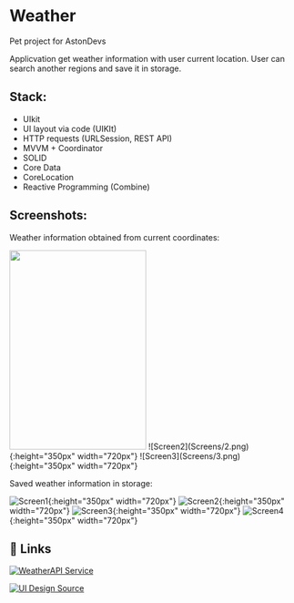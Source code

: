 # Weather

Pet project for AstonDevs 

Applicvation get weather information with user current location. User can search another regions and save it in storage.

## Stack: 
- UIkit
- UI layout via code (UIKIt)
- HTTP requests (URLSession, REST API)
- MVVM + Coordinator
- SOLID
- Core Data
- CoreLocation
- Reactive Programming (Combine) 

## Screenshots:

Weather information obtained from current coordinates:

<img src="Screens/1.png" width="240" height="350">
![Screen2](Screens/2.png){:height="350px" width="720px"} ![Screen3](Screens/3.png){:height="350px" width="720px"}

Saved weather information in storage:

![Screen1](Screens/4.png){:height="350px" width="720px"} ![Screen2](Screens/5.png){:height="350px" width="720px"} ![Screen3](Screens/6.png){:height="350px" width="720px"} ![Screen4](Screens/7.png){:height="350px" width="720px"}

## 🔗 Links

[![WeatherAPI Service](https://img.shields.io/badge/WeatherAPI%20Server-Link-green)](https://www.weatherapi.com)

[![UI Design Source](https://img.shields.io/badge/UI%20Design%20source-Link-green)](https://uizard.io/templates/mobile-app-templates/weather-mobile-app-dark/)


